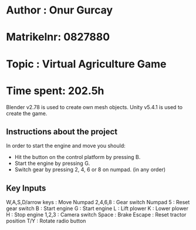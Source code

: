 # Author	: Onur Gurcay
# Matrikelnr: 0827880
# Topic		: Virtual Agriculture Game
# Time spent: 202.5h

Blender v2.78 is used to create own mesh objects.
Unity v5.4.1 is used to create the game.

Instructions about the project
------------------------------

In order to start the engine and move you should:

- Hit the button on the control platform by pressing B.
- Start the engine by pressing G.
- Switch gear by pressing 2, 4, 6 or 8 on numpad.
(in any order)

Key Inputs
----------

W,A,S,D/arrow keys	: Move
Numpad 2,4,6,8		: Gear switch
Numpad 5			: Reset gear switch
B					: Start engine
G					: Start engine
L					: Lift plower
K					: Lower plower
H					: Stop engine
1,2,3				: Camera switch
Space				: Brake
Escape				: Reset tractor position
T/Y					: Rotate radio button